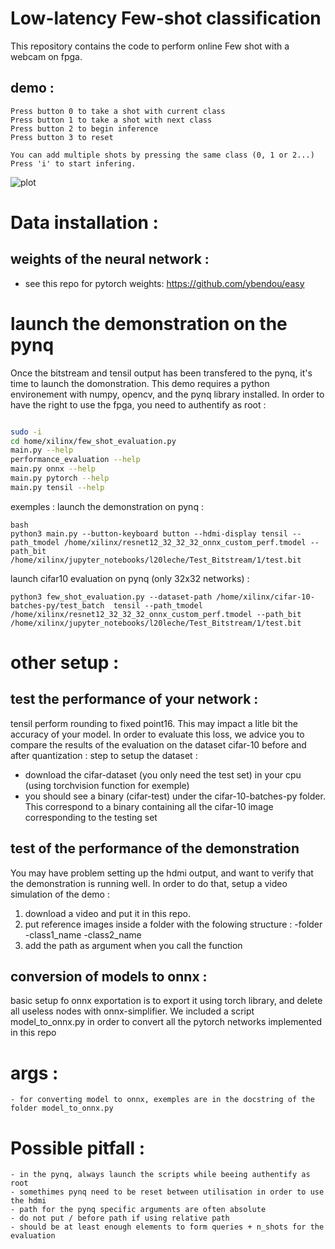 # Low-latency Few-shot classification 

This repository contains the code to perform online Few shot with a webcam on fpga.


## demo : 

    Press button 0 to take a shot with current class
    Press button 1 to take a shot with next class
    Press button 2 to begin inference
    Press button 3 to reset

    You can add multiple shots by pressing the same class (0, 1 or 2...)
    Press 'i' to start infering.

![plot](./static/demo_webcam.png)

# Data installation :
## weights of the neural network : 
- see this repo for pytorch weights: 
    https://github.com/ybendou/easy

# launch the demonstration on the pynq
Once the bitstream and tensil output has been transfered to the pynq, it's time to launch the domonstration. This demo requires a python environement with numpy, opencv, and the pynq library installed. In order to have the 
right to use the fpga, you need to authentify as root :
```Bash

sudo -i 
cd home/xilinx/few_shot_evaluation.py
main.py --help
performance_evaluation --help
main.py onnx --help
main.py pytorch --help
main.py tensil --help

```

exemples : 
launch the demonstration on pynq :

```
bash
python3 main.py --button-keyboard button --hdmi-display tensil --path_tmodel /home/xilinx/resnet12_32_32_32_onnx_custom_perf.tmodel --path_bit /home/xilinx/jupyter_notebooks/l20leche/Test_Bitstream/1/test.bit
```
    
launch cifar10 evaluation on pynq (only 32x32 networks) :
```
python3 few_shot_evaluation.py --dataset-path /home/xilinx/cifar-10-batches-py/test_batch  tensil --path_tmodel /home/xilinx/resnet12_32_32_32_onnx_custom_perf.tmodel --path_bit /home/xilinx/jupyter_notebooks/l20leche/Test_Bitstream/1/test.bit
```
    



# other setup :

## test the performance of your network :
tensil perform rounding to fixed point16. This may impact a litle bit the accuracy of your model. In order to evaluate this loss, we advice you to compare the results of the evaluation on the dataset cifar-10 before and after quantization :
step to setup the dataset : 
- download the cifar-dataset (you only need the test set) in your cpu (using torchvision function for exemple)
- you should see a binary (cifar-test) under the cifar-10-batches-py folder. This correspond to a binary containing all the cifar-10 image
corresponding to the  testing set

## test of the performance of the demonstration

You may have problem setting up the hdmi output, and want to verify that the demonstration is running well. In order to do that, setup a video simulation of the demo :

1. download a video and put it in this repo. 
2. put reference images inside a folder with the folowing structure :
    -folder
        -class1_name
        -class2_name
3. add the path as argument when you call the function

## conversion of models to onnx : 

basic setup fo onnx exportation is to export it using torch library, and delete all useless nodes with onnx-simplifier. We included a script model_to_onnx.py in order to convert all the pytorch networks implemented in this repo


# args : 
    - for converting model to onnx, exemples are in the docstring of the folder model_to_onnx.py
# Possible pitfall : 
    - in the pynq, always launch the scripts while beeing authentify as root
    - somethimes pynq need to be reset between utilisation in order to use the hdmi
    - path for the pynq specific arguments are often absolute
    - do not put / before path if using relative path
    - should be at least enough elements to form queries + n_shots for the evaluation
